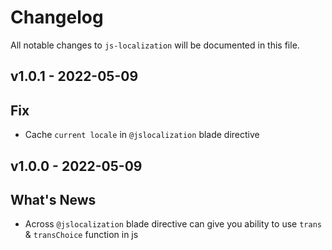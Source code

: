 # Changelog

All notable changes to `js-localization` will be documented in this file.

## v1.0.1 - 2022-05-09

## Fix

- Cache `current locale` in `@jslocalization` blade directive

## v1.0.0 - 2022-05-09

## What's News

- Across `@jslocalization` blade directive can give you ability to use `trans` & `transChoice` function in js
